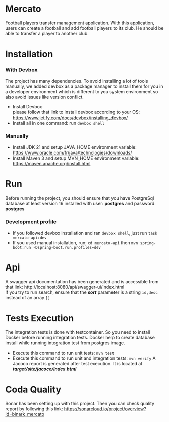 # Mercato

Football players transfer management application. With this application, users can create a football and add football
players to its club. He should be able to transfer a player to another club.

# Installation

### With Devbox

The project has many dependencies. To avoid installing a lot of tools manually, we added devbox as a package manager to
install them for you in a developer environment which is different to you system environment so also avoid issues like
version conflict.

* Install Devbox   
  please follow that link to install devbox according to your OS: https://www.jetify.com/docs/devbox/installing_devbox/
* Install all in one command: run ```devbox shell```

### Manually

* Install JDK 21 and setup JAVA_HOME environment variable:  https://www.oracle.com/fr/java/technologies/downloads/
* Install Maven 3 and setup MVN_HOME environment variable: https://maven.apache.org/install.html

# Run

Before running the project, you should ensure that you have PostgreSql database at least version 16 installed with
user: **postgres** and password: **postgres**
### Development profile

* If you followed devbox installation and ran ```devbox shell```, just run ```task mercato-api:dev```
* If you used manual installation, run: ```cd mercato-api``` then
  ```mvn spring-boot:run -Dspring-boot.run.profiles=dev```

# Api

A swagger api documentation has been generated and is accessible from that link:
http://localhost:8080/api/swagger-ui/index.html  
If you try to run search, ensure that the ***sort*** parameter is a string ```id,desc``` instead of an array ```[]```

# Tests Execution

The integration tests is done with testcontainer. So you need to install Docker before running integration tests.
Docker help to create database install while running integration test from postgres image.

* Execute this command to run unit tests: ```mvn test```
* Execute this command to run unit and integration tests: ```mvn verify```
  A Jacoco report is generated after test execution. It is located at ***target/site/jacoco/index.html***

# Coda Quality

Sonar has been setting up with this project. Then you can check quality report by following this
link: https://sonarcloud.io/project/overview?id=binark_mercato